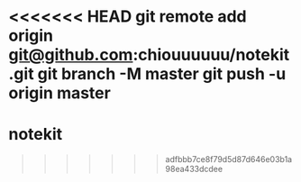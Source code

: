 <<<<<<< HEAD
git remote add origin git@github.com:chiouuuuuu/notekit.git
git branch -M master
git push -u origin master
=======

# notekit

> > > > > > > adfbbb7ce8f79d5d87d646e03b1a98ea433dcdee
